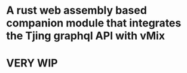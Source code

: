 # A rust web assembly based companion module that integrates the Tjing graphql API with vMix

# VERY WIP
